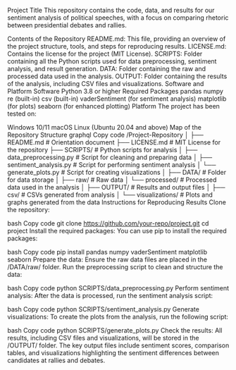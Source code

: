 Project Title
This repository contains the code, data, and results for our sentiment analysis of political speeches, with a focus on comparing rhetoric between presidential debates and rallies.

Contents of the Repository
README.md: This file, providing an overview of the project structure, tools, and steps for reproducing results.
LICENSE.md: Contains the license for the project (MIT License).
SCRIPTS: Folder containing all the Python scripts used for data preprocessing, sentiment analysis, and result generation.
DATA: Folder containing the raw and processed data used in the analysis.
OUTPUT: Folder containing the results of the analysis, including CSV files and visualizations.
Software and Platform
Software
Python 3.8 or higher
Required Packages
pandas
numpy
re (built-in)
csv (built-in)
vaderSentiment (for sentiment analysis)
matplotlib (for plots)
seaborn (for enhanced plotting)
Platform
The project has been tested on:

Windows 10/11
macOS
Linux (Ubuntu 20.04 and above)
Map of the Repository Structure
graphql
Copy code
/Project-Repository
│
├── README.md            # Orientation document
├── LICENSE.md           # MIT License for the repository
├── SCRIPTS/             # Python scripts for analysis
│   ├── data_preprocessing.py   # Script for cleaning and preparing data
│   ├── sentiment_analysis.py   # Script for performing sentiment analysis
│   └── generate_plots.py       # Script for creating visualizations
│
├── DATA/                # Folder for data storage
│   ├── raw/             # Raw data
│   └── processed/       # Processed data used in the analysis
│
├── OUTPUT/              # Results and output files
│   ├── csv/             # CSVs generated from analysis
│   └── visualizations/  # Plots and graphs generated from the data
Instructions for Reproducing Results
Clone the repository:

bash
Copy code
git clone https://github.com/your-repo/project.git
cd project
Install the required packages: You can use pip to install the required packages:

bash
Copy code
pip install pandas numpy vaderSentiment matplotlib seaborn
Prepare the data: Ensure the raw data files are placed in the /DATA/raw/ folder. Run the preprocessing script to clean and structure the data:

bash
Copy code
python SCRIPTS/data_preprocessing.py
Perform sentiment analysis: After the data is processed, run the sentiment analysis script:

bash
Copy code
python SCRIPTS/sentiment_analysis.py
Generate visualizations: To create the plots from the analysis, run the following script:

bash
Copy code
python SCRIPTS/generate_plots.py
Check the results: All results, including CSV files and visualizations, will be stored in the /OUTPUT/ folder. The key output files include sentiment scores, comparison tables, and visualizations highlighting the sentiment differences between candidates at rallies and debates.

